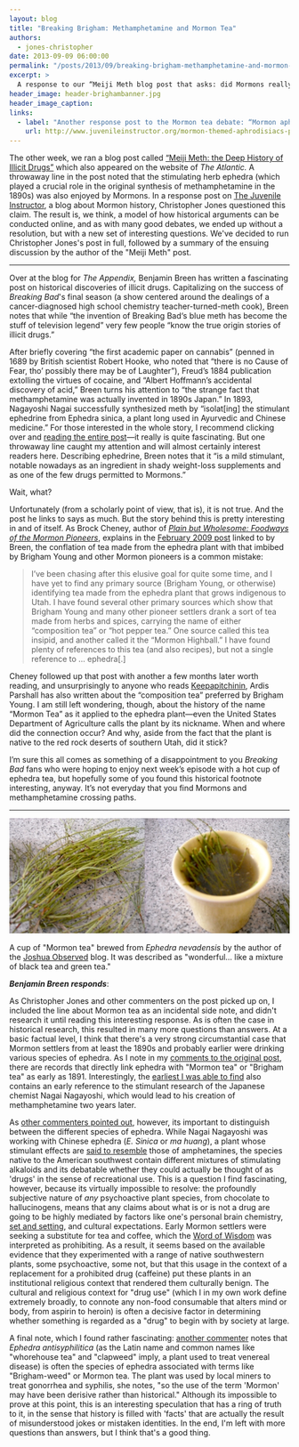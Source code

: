 ```yaml
---
layout: blog
title: "Breaking Brigham: Methamphetamine and Mormon Tea"
authors:
  - jones-christopher
date: 2013-09-09 06:00:00
permalink: "/posts/2013/09/breaking-brigham-methamphetamine-and-mormon-tea"
excerpt: >
  A response to our “Meiji Meth blog post that asks: did Mormons really drink tea made from ephedra, a stimulant that is a crucial precursor for methamphetamine?
header_image: header-brighambanner.jpg
header_image_caption: 
links: 
  - label: "Another response post to the Mormon tea debate: “Mormon aphrodisiacs”"
    url: http://www.juvenileinstructor.org/mormon-themed-aphrodisiacs-part-1-of-4-damiana-possibly-nsfw/
---
```

<p class="alternate-voice">The other week, we ran a blog post called <a href="http://theappendix.net/blog/2013/8/how-drugs-get-discovered">“Meiji Meth: the Deep History of Illicit Drugs”</a> which also appeared on the website of <em>The Atlantic.</em> A throwaway line in the post noted that the stimulating herb ephedra (which played a crucial role in the original synthesis of methamphetamine in the 1890s) was also enjoyed by Mormons. In a response post on <a href="http://www.juvenileinstructor.org/breaking-brigham-or-methamphetamine-and-mormon-tea/">The Juvenile Instructor</a>, a blog about Mormon history, Christopher Jones questioned this claim. The result is, we think, a model of how historical arguments can be conducted online, and as with many good debates, we ended up without a resolution, but with a new set of interesting questions. We've decided to run Christopher Jones's post in full, followed by a summary of the ensuing discussion by the author of the "Meiji Meth" post.</p>

<hr class="special" />

Over at the blog for *The Appendix,* Benjamin Breen has written a fascinating post on historical discoveries of illicit drugs. Capitalizing on the success of *Breaking Bad*'s final season (a show centered around the dealings of a cancer-diagnosed high school chemistry teacher-turned-meth cook), Breen notes that while “the invention of Breaking Bad‘s blue meth has become the stuff of television legend” very few people “know the true origin stories of illicit drugs.”

After briefly covering “the first academic paper on cannabis” (penned in 1689 by British scientist Robert Hooke, who noted that “there is no Cause of Fear, tho’ possibly there may be of Laughter”), Freud’s 1884 publication extolling the virtues of cocaine, and “Albert Hoffmann’s accidental discovery of acid,” Breen turns his attention to “the strange fact that methamphetamine was actually invented in 1890s Japan.” In 1893, Nagayoshi Nagai successfully synthesized meth by “isolat[ing] the stimulant ephedrine from Ephedra sinica, a plant long used in Ayurvedic and Chinese medicine.”  For those interested in the whole story, I recommend clicking over and [reading the entire post](http://theappendix.net/blog/2013/8/how-drugs-get-discovered)—it really is quite fascinating. But one throwaway line caught my attention and will almost certainly interest readers here. Describing ephedrine, Breen notes that it “is a mild stimulant, notable nowadays as an ingredient in shady weight-loss supplements and as one of the few drugs permitted to Mormons.”

Wait, what?

Unfortunately (from a scholarly point of view, that is), it is not true. And the post he links to says as much. But the story behind this is pretty interesting in and of itself. As Brock Cheney, author of [*Plain but Wholesome: Foodways of the Mormon Pioneers*](http://www.amazon.com/Plain-but-Wholesome-Foodways-Pioneers/dp/1607812088), explains in the [February 2009 post](http://pioneerfoodie.blogspot.com/2009/02/in-news-mormon-tea.html) linked to by Breen, the conflation of tea made from the ephedra plant with that imbibed by Brigham Young and other Mormon pioneers is a common mistake:

>I’ve been chasing after this elusive goal for quite some time, and I have yet to find any primary source (Brigham Young, or otherwise) identifying tea made from the ephedra plant that grows indigenous to Utah. I have found several other primary sources which show that Brigham Young and many other pioneer settlers drank a sort of tea made from herbs and spices, carrying the name of either “composition tea” or “hot pepper tea.” One source called this tea insipid, and another called it the “Mormon Highball.” I have found plenty of references to this tea (and also recipes), but not a single reference to … ephedra[.]

Cheney followed up that post with another a few months later worth reading, and unsurprisingly to anyone who reads [Keepapitchinin](http://www.keepapitchinin.org/), Ardis Parshall has also written about the “composition tea” preferred by Brigham Young. I am still left wondering, though, about the history of the name “Mormon Tea” as it applied to the ephedra plant—even the United States Department of Agriculture calls the plant by its nickname. When and where did the connection occur? And why, aside from the fact that the plant is native to the red rock deserts of southern Utah, did it stick? 

I’m sure this all comes as something of a disappointment to you *Breaking Bad* fans who were hoping to enjoy next week’s episode with a hot cup of ephedra tea, but hopefully some of you found this historical footnote interesting, anyway. It’s not everyday that you find Mormons and methamphetamine crossing paths.

<hr class="special" />

<div class="inline-image alternate-voice">
<a rel="lightbox" href="/images/blog/2013/09/dscn0113-large.jpg">
<img src="/images/blog/2013/09/dscn0113-medium.jpg" width="640" alt="Mormon tea" />
</a>
<p class="caption">
<span class="credit">A cup of "Mormon tea" brewed from <em>Ephedra nevadensis</em> by the author of the <a href="http://joshuaobserves.wordpress.com/2008/09/13/mormon-tea/">Joshua Observed</a> blog. It was described as "wonderful... like a mixture of black tea and green tea." </span>
</p>
</div>

**<em>Benjamin Breen responds</em>**:

As Christopher Jones and other commenters on the post picked up on, I included the line about Mormon tea as an incidental side note, and didn't research it until reading this interesting response. As is often the case in historical research, this resulted in many more questions than answers. At a basic factual level, I think that there's a very strong circumstantial case that Mormon settlers from at least the 1890s and probably earlier were drinking various species of ephedra. As I note in my [comments to the original post](http://www.juvenileinstructor.org/breaking-brigham-or-methamphetamine-and-mormon-tea/#comment-331545), there are records that directly link ephedra with "Mormon tea" or "Brigham tea" as early as 1891. Interestingly, the [earliest I was able to find](http://books.google.com/books?id=kopPAQAAIAAJ&pg=PA602&dq=%22mormon+tea%22+ephedra&hl=en&sa=X&ei=l-UtUvnmD4aQ9QTnoIHQAw&ved=0CEwQ6AEwAQ) also contains an early reference to the stimulant research of the Japanese chemist Nagai Nagayoshi, which would lead to his creation of methamphetamine two years later. 

As [other commenters pointed out](http://www.juvenileinstructor.org/breaking-brigham-or-methamphetamine-and-mormon-tea/#comment-331554), however, its important to distinguish between the different species of ephedra. While Nagai Nagayoshi was working with Chinese ephedra (*E. Sinica* or *ma huang*), a plant whose stimulant effects are [said to resemble](http://www.erowid.org/experiences/subs/exp_Ephedra_sinica.shtml) those of amphetamines, the species native to the American southwest contain different mixtures of stimulating alkaloids and its debatable whether they could actually be thought of as 'drugs' in the sense of recreational use. This is a question I find fascinating, however, because its virtually impossible to resolve: the profoundly subjective nature of *any* psychoactive plant species, from chocolate to hallucinogens, means that any claims about what is or is not a drug are going to be highly mediated by factors like one's personal brain chemistry, [set and setting](https://en.wikipedia.org/wiki/Set_and_setting), and cultural expectations. Early Mormon settlers were seeking a substitute for tea and coffee, which the [Word of Wisdom](https://en.wikipedia.org/wiki/Word_of_Wisdom#Hot_drinks) was interpreted as prohibiting. As a result, it seems based on the available evidence that they experimented with a range of native southwestern plants, some psychoactive, some not, but that this usage in the context of a replacement for a prohibited drug (caffeine) put these plants in an institutional religious context that rendered them culturally benign. The cultural and religious context for "drug use" (which I in my own work define extremely broadly, to connote any non-food consumable that alters mind or body, from aspirin to heroin) is often a decisive factor in determining whether something is regarded as a "drug" to begin with by society at large. 

A final note, which I found rather fascinating: [another commenter](http://www.juvenileinstructor.org/breaking-brigham-or-methamphetamine-and-mormon-tea/#comment-331549) notes that *Ephedra antisyphilitica* (as the Latin name and common names like "whorehouse tea" and "clapweed" imply, a plant used to treat venereal disease) is often the species of ephedra associated with terms like "Brigham-weed" or Mormon tea. The plant was used by local miners to treat gonorrhea and syphilis, she notes, "so the use of the term 'Mormon' may have been derisive rather than historical." Although its impossible to prove at this point, this is an interesting speculation that has a ring of truth to it, in the sense that history is filled with 'facts' that are actually the result of misunderstood jokes or mistaken identities. In the end, I'm left with more questions than answers, but I think that's a good thing.